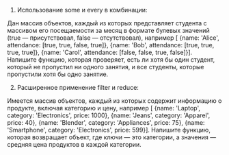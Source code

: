 1. Использование some и every в комбинации:

Дан массив объектов, каждый из которых представляет студента с массивом его посещаемости за месяц в формате булевых значений (true — присутствовал, false — отсутствовал), например [ {name: 'Alice', attendance: [true, true, false, true]}, {name: 'Bob', attendance: [true, true, true, true]}, {name: 'Carol', attendance: [false, false, true, false]}]. Напишите функцию, которая проверяет, есть ли хотя бы один студент, который не пропустил ни одного занятия, и все студенты, которые пропустили хотя бы одно занятие.

2. Расширенное применение filter и reduce:

Имеется массив объектов, каждый из которых содержит информацию о продукте, включая категорию и цену, например [ {name: 'Laptop', category: 'Electronics', price: 1000}, {name: 'Jeans', category: 'Apparel', price: 40}, {name: 'Blender', category: 'Appliances', price: 75}, {name: 'Smartphone', category: 'Electronics', price: 599}]. Напишите функцию, которая возвращает объект, где ключи — это категории, а значения — средняя цена продуктов в каждой категории.
